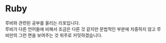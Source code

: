 # Ruby

루비와 관련된 공부를 올리는 리포입니다.  
루비가 다른 언어들에 비해서 조금은 다른 것 같지만 문법적인 부분에 치중하지 않고 루비만의 그런 면을 보여주는 것 위주로 커밋하겠습니다.